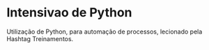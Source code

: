 # Intensivao de Python
Utilização de Python, para automação de processos, lecionado pela Hashtag Treinamentos.
